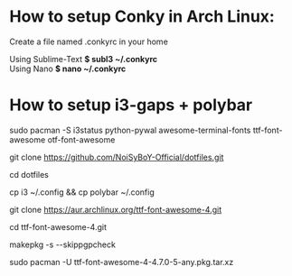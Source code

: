 # How to setup Conky in Arch Linux:

Create a file named .conkyrc in your home


Using Sublime-Text <b>$ subl3 ~/.conkyrc</b>
<br>
Using Nano <b>$ nano ~/.conkyrc</b>


# How to setup i3-gaps + polybar

sudo pacman -S i3status python-pywal awesome-terminal-fonts ttf-font-awesome otf-font-awesome

git clone https://github.com/NoiSyBoY-Official/dotfiles.git

cd dotfiles

cp i3 ~/.config && cp polybar ~/.config

git clone https://aur.archlinux.org/ttf-font-awesome-4.git

cd ttf-font-awesome-4.git

makepkg -s --skippgpcheck

sudo pacman -U ttf-font-awesome-4-4.7.0-5-any.pkg.tar.xz
